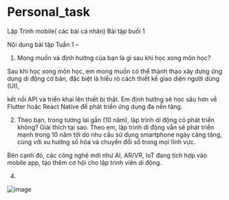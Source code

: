 # Personal_task
Lập Trình mobile( các bài cá nhân)
Bài tập buổi 1


Nội dung bài tập Tuần 1 –


1. Mong muốn và định hướng của bạn là gì sau khi học xong môn học?

   
Sau khi học xong môn học, em mong muốn có thể thành thạo xây dựng ứng dụng di động cơ bản, đặc biệt là hiểu rõ cách thiết kế giao diện người dùng (UI), 

kết nối API và triển khai lên thiết bị thật. Em định hướng sẽ học sâu hơn về Flutter hoặc React Native để phát triển ứng dụng đa nền tảng.

2. Theo bạn, trong tương lai gần (10 năm), lập trình di động có phát triển không? Giải thích tại sao.
Theo em, lập trình di động vẫn sẽ phát triển mạnh trong 10 năm tới do nhu cầu sử dụng smartphone ngày càng tăng, cùng với xu hướng số hóa và chuyển đổi số trong mọi lĩnh vực.


Bên cạnh đó, các công nghệ mới như AI, AR/VR, IoT đang tích hợp vào mobile app, tạo thêm cơ hội cho lập trình viên di động.

4.
![image](https://github.com/user-attachments/assets/1d42526c-2075-421d-adfa-159dedc17b81)
